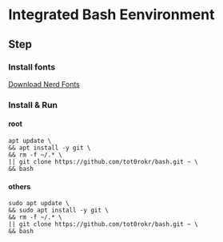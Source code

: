 # Integrated Bash Eenvironment

## Step

### Install fonts

[Download Nerd Fonts](https://github.com/ryanoasis/nerd-fonts#font-installation)


### Install & Run

#### root

```
apt update \
&& apt install -y git \
&& rm -f ~/.* \
|| git clone https://github.com/tot0rokr/bash.git ~ \
&& bash
```

#### others

```
sudo apt update \
&& sudo apt install -y git \
&& rm -f ~/.* \
|| git clone https://github.com/tot0rokr/bash.git ~ \
&& bash
```
